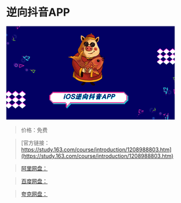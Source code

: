 # 逆向抖音APP

![img](../../../assets/study163/free/a337afb22c724919b4c05fa9aa7ed22f.png)

> 价格：免费

> [官方链接：https://study.163.com/course/introduction/1208988803.htm](https://study.163.com/course/introduction/1208988803.htm)

> [阿里网盘：]()

> [百度网盘：]()

> [夸克网盘：]()
